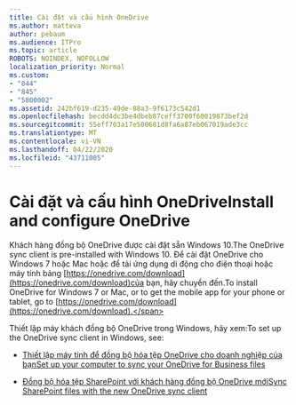 ```yaml
---
title: Cài đặt và cấu hình OneDrive
ms.author: matteva
author: pebaum
ms.audience: ITPro
ms.topic: article
ROBOTS: NOINDEX, NOFOLLOW
localization_priority: Normal
ms.custom:
- "844"
- "845"
- "5800002"
ms.assetid: 242bf619-d235-49de-88a3-9f6173c542d1
ms.openlocfilehash: becdd4dc3be4dbeb87ceff3700f60019873bef2d
ms.sourcegitcommit: 55eff703a17e500681d8fa6a87eb067019ade3cc
ms.translationtype: MT
ms.contentlocale: vi-VN
ms.lasthandoff: 04/22/2020
ms.locfileid: "43711005"
---
```

# <a name="install-and-configure-onedrive"></a><span data-ttu-id="01fe5-102">Cài đặt và cấu hình OneDrive</span><span class="sxs-lookup"><span data-stu-id="01fe5-102">Install and configure OneDrive</span></span>

<span data-ttu-id="01fe5-103">Khách hàng đồng bộ OneDrive được cài đặt sẵn Windows 10.</span><span class="sxs-lookup"><span data-stu-id="01fe5-103">The OneDrive sync client is pre-installed with Windows 10.</span></span> <span data-ttu-id="01fe5-104">Để cài đặt OneDrive cho Windows 7 hoặc Mac hoặc để tải ứng dụng di động cho điện thoại hoặc máy tính bảng [https://onedrive.com/download](https://onedrive.com/download)của bạn, hãy chuyển đến.</span><span class="sxs-lookup"><span data-stu-id="01fe5-104">To install OneDrive for Windows 7 or Mac, or to get the mobile app for your phone or tablet, go to [https://onedrive.com/download](https://onedrive.com/download).</span></span>
  
<span data-ttu-id="01fe5-105">Thiết lập máy khách đồng bộ OneDrive trong Windows, hãy xem:</span><span class="sxs-lookup"><span data-stu-id="01fe5-105">To set up the OneDrive sync client in Windows, see:</span></span>
  
- [<span data-ttu-id="01fe5-106">Thiết lập máy tính để đồng bộ hóa tệp OneDrive cho doanh nghiệp của bạn</span><span class="sxs-lookup"><span data-stu-id="01fe5-106">Set up your computer to sync your OneDrive for Business files</span></span>](https://go.microsoft.com/fwlink/?linkid=533375)

- [<span data-ttu-id="01fe5-107">Đồng bộ hóa tệp SharePoint với khách hàng đồng bộ OneDrive mới</span><span class="sxs-lookup"><span data-stu-id="01fe5-107">Sync SharePoint files with the new OneDrive sync client</span></span>](https://go.microsoft.com/fwlink/?linkid=871666)
